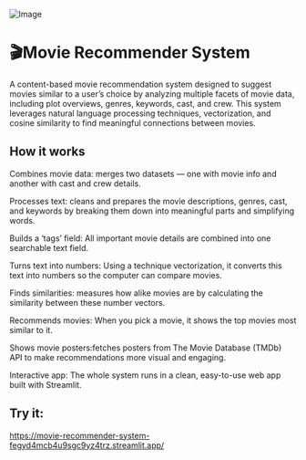 ![Image](https://github.com/user-attachments/assets/498f818b-2103-46f1-8d63-7738f5baad27)
# 🎬Movie Recommender System
A content-based movie recommendation system designed to suggest movies similar to a user’s choice by analyzing multiple facets of movie data, including plot overviews, genres, keywords, cast, and crew. This system leverages natural language processing techniques, vectorization, and cosine similarity to find meaningful connections between movies.

## How it works
Combines movie data: merges two datasets — one with movie info and another with cast and crew details.

Processes text:  cleans and prepares the movie descriptions, genres, cast, and keywords by breaking them down into meaningful parts and simplifying words.

Builds a ‘tags’ field: All important movie details are combined into one searchable text field.

Turns text into numbers: Using a technique vectorization, it converts this text into numbers so the computer can compare movies.

Finds similarities: measures how alike movies are by calculating the similarity between these number vectors.

Recommends movies: When you pick a movie, it shows the top movies most similar to it.

Shows movie posters:fetches posters from The Movie Database (TMDb) API to make recommendations more visual and engaging.

Interactive app: The whole system runs in a clean, easy-to-use web app built with Streamlit.

## Try it:
https://movie-recommender-system-fegyd4mcb4u9sgc9yz4trz.streamlit.app/
